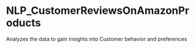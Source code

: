 # NLP_CustomerReviewsOnAmazonProducts
Analyzes the data to gain insights into Customer behavior and preferences
